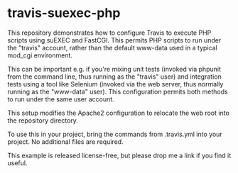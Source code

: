 travis-suexec-php
=================

This repository demonstrates how to configure Travis to execute PHP scripts using suEXEC and FastCGI. This permits PHP scripts to run under the "travis" account, rather than the default www-data used in a typical mod_cgi environment.

This can be important e.g. if you're mixing unit tests (invoked via phpunit from the command line, thus running as the "travis" user) and integration tests using a tool like Selenium (invoked via the web server, thus normally running as the "www-data" user). This configuration permits both methods to run under the same user account.

This setup modifies the Apache2 configuration to relocate the web root into the repository directory.

To use this in your project, bring the commands from .travis.yml into your project. No additional files are required.

This example is released license-free, but please drop me a link if you find it useful.
